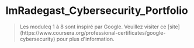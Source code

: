# ImRadegast_Cybersecurity_Portfolio
<blockquote>
Les moduleq 1 à 8 sont inspiré par Google. Veuillez visiter ce [site](https://www.coursera.org/professional-certificates/google-cybersecurity) pour plus d'information.
</blockquote>
